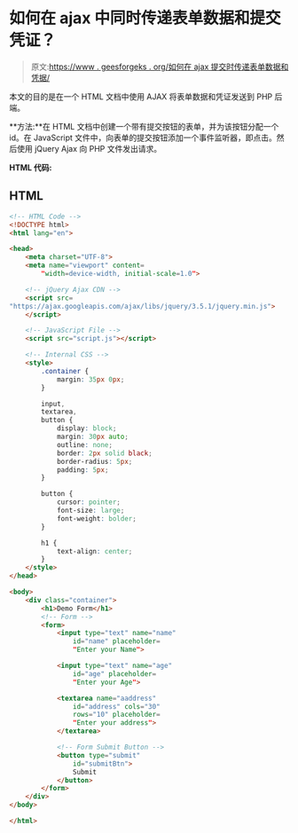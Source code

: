 # 如何在 ajax 中同时传递表单数据和提交凭证？

> 原文:[https://www . geesforgeks . org/如何在 ajax 提交时传递表单数据和凭据/](https://www.geeksforgeeks.org/how-to-pass-both-form-data-and-credentials-on-submit-in-ajax/)

本文的目的是在一个 HTML 文档中使用 AJAX 将表单数据和凭证发送到 PHP 后端。

**方法:**在 HTML 文档中创建一个带有提交按钮的表单，并为该按钮分配一个 id。在 JavaScript 文件中，向表单的提交按钮添加一个事件监听器，即点击。然后使用 jQuery Ajax 向 PHP 文件发出请求。

**HTML 代码:**

## HTML

```html
<!-- HTML Code -->
<!DOCTYPE html>
<html lang="en">

<head>
    <meta charset="UTF-8">
    <meta name="viewport" content=
        "width=device-width, initial-scale=1.0">

    <!-- jQuery Ajax CDN -->
    <script src=
"https://ajax.googleapis.com/ajax/libs/jquery/3.5.1/jquery.min.js">
    </script>

    <!-- JavaScript File -->
    <script src="script.js"></script>

    <!-- Internal CSS -->
    <style>
        .container {
            margin: 35px 0px;
        }

        input,
        textarea,
        button {
            display: block;
            margin: 30px auto;
            outline: none;
            border: 2px solid black;
            border-radius: 5px;
            padding: 5px;
        }

        button {
            cursor: pointer;
            font-size: large;
            font-weight: bolder;
        }

        h1 {
            text-align: center;
        }
    </style>
</head>

<body>
    <div class="container">
        <h1>Demo Form</h1>
        <!-- Form -->
        <form>
            <input type="text" name="name" 
                id="name" placeholder=
                "Enter your Name">

            <input type="text" name="age" 
                id="age" placeholder=
                "Enter your Age">

            <textarea name="aaddress" 
                id="address" cols="30" 
                rows="10" placeholder=
                "Enter your address">
            </textarea>

            <!-- Form Submit Button -->
            <button type="submit" 
                id="submitBtn">
                Submit
            </button>
        </form>
    </div>
</body>

</html>
```